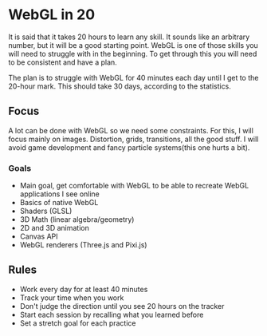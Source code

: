 # WebGL in 20

It is said that it takes 20 hours to learn any skill. It sounds like an arbitrary number, but it will be a good starting point. WebGL is one of those skills you will need to struggle with in the beginning. To get through this you will need to be consistent and have a plan.

The plan is to struggle with WebGL for 40 minutes each day until I get to the 20-hour mark.
This should take 30 days, according to the statistics.

## Focus
A lot can be done with WebGL so we need some constraints. For this, I will focus mainly on images. Distortion, grids, transitions, all the good stuff. I will avoid game development and fancy particle systems(this one hurts a bit).

### Goals
- Main goal, get comfortable with WebGL to be able to recreate WebGL applications I see online
- Basics of native WebGL
- Shaders (GLSL)
- 3D Math (linear algebra/geometry)
- 2D and 3D animation 
- Canvas API
- WebGL renderers (Three.js and Pixi.js)

## Rules
- Work every day for at least 40 minutes
- Track your time when you work
- Don't judge the direction until you see 20 hours on the tracker
- Start each session by recalling what you learned before
- Set a stretch goal for each practice
 


